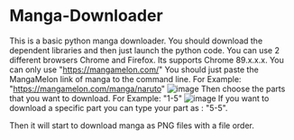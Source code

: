 # Manga-Downloader
This is a basic python manga downloader. You should download the dependent libraries and then just launch the python code. 
You can use 2 different browsers Chrome and Firefox. Its supports Chrome 89.x.x.x. You can only use "https://mangamelon.com/"
You should just paste the MangaMelon link of manga to the command line. For Example: "https://mangamelon.com/manga/naruto"
![image](https://user-images.githubusercontent.com/58988396/113182716-e533f980-925b-11eb-99dd-360bbdbd8a8d.png)
Then choose the parts that you want to download. For Example: "1-5"
![image](https://user-images.githubusercontent.com/58988396/113183614-e3b70100-925c-11eb-9e4e-48f3a84f95a2.png)
If you want to download  a specific part you can type your part as : "5-5".

Then it will start to download manga as PNG files with a file order.
